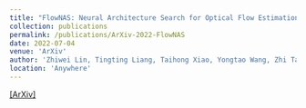 ```yaml
---
title: "FlowNAS: Neural Architecture Search for Optical Flow Estimation"
collection: publications
permalink: /publications/ArXiv-2022-FlowNAS
date: 2022-07-04
venue: 'ArXiv'
author: 'Zhiwei Lin, Tingting Liang, Taihong Xiao, Yongtao Wang, Zhi Tang, Ming-Hsuan Yang'
location: 'Anywhere'
---
```


[[ArXiv]](https://arxiv.org/abs/2109.10967)


